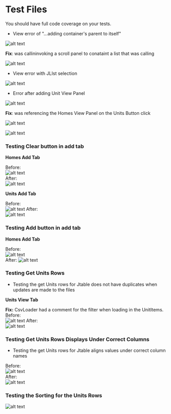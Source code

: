 # Test Files

You should have full code coverage on your tests. 

- View error of "...adding container's parent to itself"

![alt text](test_imgs/image.png)

**Fix**: was callininvoking a scroll panel to conataint a list that was calling 

![alt text](test_imgs/image1.png)

- View error with JLIst selection

![alt text](test_imgs/image2.png)

- Error after adding Unit View Panel

![alt text](test_imgs/image3.png)

**Fix**: was referencing the Homes View Panel on the Units Button click

![alt text](test_imgs/image4.png)

![alt text](test_imgs/image5.png)


### Testing Clear button in add tab  
**Homes Add Tab**

Before:   
![alt text](test_imgs/image6.png)  
After:    
![alt text](test_imgs/image7.png)  

**Units Add Tab**

Before:    
![alt text](test_imgs/image8.png)
After:  
![alt text](test_imgs/image9.png)

### Testing Add button in add tab  
**Homes Add Tab**

Before:   
![alt text](test_imgs/image10.png)  
After: 
![alt text](test_imgs/image11.png)

### Testing Get Units Rows  
- Testing the get Units rows for Jtable does not have duplicates when updates are made to the files  

**Units View Tab**

**Fix:** CsvLoader had a comment for the filter when loading in the UnitItems.  
Before:   
![alt text](test_imgs/image12.png)
After:  
![alt text](test_imgs/image13.png)


### Testing Get Units Rows Displays Under Correct Columns  
- Testing the get Units rows for Jtable aligns values under correct column names
 
 Before:  
 ![alt text](test_imgs/image13.png)  
 After:  
![alt text](test_imgs/image14.png)

### Testing the Sorting for the Units Rows  
![alt text](test_imgs/image15.png)